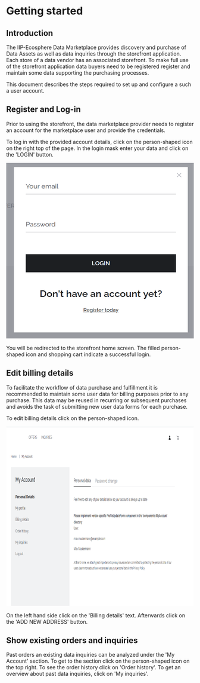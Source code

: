 # Getting started

## Introduction
The IIP-Ecosphere Data Marketplace provides discovery and purchase of Data Assets as well as data inquiries through the storefront application.
Each store of a data vendor has an associated storefront.
To make full use of the storefront application data buyers need to be registered register and maintain some data supporting the purchasing processes.  

This document describes the steps required to set up and configure a such a user account.

## Register and Log-in

Prior to using the storefront, the data marketplace provider needs to register an account for the marketplace user and provide the credentials.

To log in with the provided account details, click on the person-shaped icon on the right top of the page.
In the login mask enter your data and click on the 'LOGIN' button.

<img src="../sf-login.png"  width="600" height="470">

You will be redirected to the storefront home screen.
The filled person-shaped icon and shopping cart indicate a successful login.

## Edit billing details

To facilitate the workflow of data purchase and fulfillment it is recommended to maintain some user data for billing purposes prior to any purchase.
This data may be reused in recurring or subsequent purchases and avoids the task of submitting new user data forms for each purchase.

To edit billing details click on the person-shaped icon.

<img src="../personal-details.png"  width="920" height="480">

On the left hand side click on the 'Billing details' text.
Afterwards click on the 'ADD NEW ADDRESS' button.

## Show existing orders and inquiries

Past orders an existing data inquiries can be analyzed under the 'My Account' section. 
To get to the section click on the person-shaped icon on the top right.
To see the order history click on 'Order history'.
To get an overview about past data inquiries, click on 'My inquiries'.
